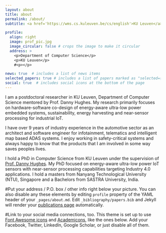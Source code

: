 ```yaml
---
layout: about
title: about
permalink: /about/
subtitle: <a href='https://wms.cs.kuleuven.be/cs/english'>KU Leuven</a>. Department of Computer Science. Leuven.

profile:
  align: right
  image: prof_pic.jpg
  image_circular: false # crops the image to make it circular
  address: >
    <p>Department of Computer Science</p>
    <p>KU Leuven</p>
    #<p></p>

news: true  # includes a list of news items
selected_papers: true # includes a list of papers marked as "selected={true}"
social: true  # includes social icons at the bottom of the page
---
```


I am a postdoctoral researcher in KU Leuven, Department of Computer Science mentored by Prof. Danny Hughes. My research primarily focuses on hardware-software co-design of energy-aware ultra-low power embedded systems, sustainability, energy harvesting and near-sensor processing for industrial IoT. 

I have over 9 years of industry experience in the automotive sector as an architect and software engineer for infotainment, telematics and intelligent map based ADAS systems. I enjoy working in safety-critical systems and always happy to know that the products that I am involved in some way saves peoples lives.

I hold a PhD in Computer Science from KU Leuven under the supervision of <a href="https://distrinet.cs.kuleuven.be/people/DannyHughes" target="_blank">Prof. Danny Hughes</a>. My PhD focused on energy-aware ultra-low power IoT sensors with near-sensor processing capabilities targeting Industry 4.0 applications. I hold a masters from Nanyang Technological University (NTU), Singapore and a Bachelors from SASTRA University, India.

#Put your address / P.O. box / other info right below your picture. You can also disable any these elements by editing `profile` property of the YAML header of your `_pages/about.md`. Edit `_bibliography/papers.bib` and Jekyll will render your [publications page](/al-folio/publications/) automatically.

#Link to your social media connections, too. This theme is set up to use [Font Awesome icons](http://fortawesome.github.io/Font-Awesome/) and [Academicons](https://jpswalsh.github.io/academicons/), like the ones below. Add your Facebook, Twitter, LinkedIn, Google Scholar, or just disable all of them.
